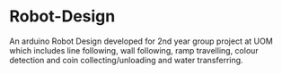# Robot-Design
An arduino Robot Design developed for 2nd year group project at UOM which includes line following, wall following, ramp travelling, colour detection and coin collecting/unloading and water transferring. 
